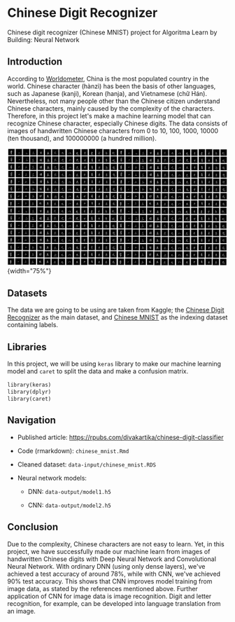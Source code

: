 # Chinese Digit Recognizer

Chinese digit recognizer (Chinese MNIST) project for Algoritma Learn by Building: Neural Network

## Introduction

According to [Worldometer](https://www.worldometers.info/world-population/), China is the most populated country in the world. Chinese character (hànzì) has been the basis of other languages, such as Japanese (kanji), Korean (hanja), and Vietnamese (chữ Hán). Nevertheless, not many people other than the Chinese citizen understand Chinese characters, mainly caused by the complexity of the characters. Therefore, in this project let's make a machine learning model that can recognize Chinese character, especially Chinese digits. The data consists of images of handwritten Chinese characters from 0 to 10, 100, 1000, 10000 (ten thousand), and 100000000 (a hundred million).

![](images/chinese_mnist.png){width="75%"}

## Datasets

The data we are going to be using are taken from Kaggle; the [Chinese Digit Recognizer](https://www.kaggle.com/datasets/fedesoriano/chinese-mnist-digit-recognizer "Chinese MNIST in CSV - Digit Recognizer") as the main dataset, and [Chinese MNIST](https://www.kaggle.com/datasets/gpreda/chinese-mnist "Chinese MNIST") as the indexing dataset containing labels.

## Libraries

In this project, we will be using `keras` library to make our machine learning model and `caret` to split the data and make a confusion matrix.

    library(keras)
    library(dplyr)
    library(caret)

## Navigation

-   Published article: <https://rpubs.com/divakartika/chinese-digit-classifier>

-   Code (rmarkdown): `chinese_mnist.Rmd`

-   Cleaned dataset: `data-input/chinese_mnist.RDS`

-   Neural network models:

    -   DNN: `data-output/model1.h5`

    -   CNN: `data-output/model2.h5`

## Conclusion

Due to the complexity, Chinese characters are not easy to learn. Yet, in this project, we have successfully made our machine learn from images of handwritten Chinese digits with Deep Neural Network and Convolutional Neural Network. With ordinary DNN (using only dense layers), we've achieved a test accuracy of around 78%, while with CNN, we've achieved 90% test accuracy. This shows that CNN improves model training from image data, as stated by the references mentioned above. Further application of CNN for image data is image recognition. Digit and letter recognition, for example, can be developed into language translation from an image.
